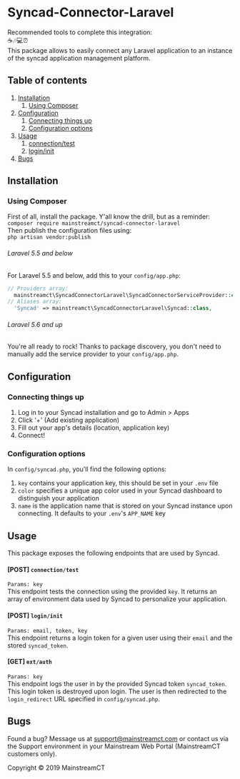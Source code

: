# Syncad-Connector-Laravel

Recommended tools to complete this integration:<br>
☕🎶💻⏰<br>
This package allows to easily connect any Laravel application to an instance of the syncad application management platform.

## Table of contents
1. [Installation](#installation)<br>
    1. [Using Composer](#using-composer)
2. [Configuration](#configuration)
    1. [Connecting things up](#connecting-things-up)
    1. [Configuration options](#configuration-options)
3. [Usage](#usage)
    1. [connection/test](#post-connectiontest)
    1. [login/init](#post-logininit)
4. [Bugs](#bugs)


## Installation
### Using Composer
First of all, install the package. Y'all know the drill, but as a reminder:<br>
`composer require mainstreamct/syncad-connector-laravel`<br>
Then publish the configuration files using:<br/>
```php artisan vendor:publish```

###### Laravel 5.5 and below
For Laravel 5.5 and below, add this to your `config/app.php`:
```php
// Providers array:
  mainstreamct\SyncadConnectorLaravel\SyncadConnectorServiceProvider::class,
// Aliases array:
  'Syncad' => mainstreamct\SyncadConnectorLaravel\Syncad::class,
```

###### Laravel 5.6 and up
You're all ready to rock! Thanks to package discovery, you don't need to manually add the service provider to your `config/app.php`.

## Configuration
### Connecting things up
1. Log in to your Syncad installation and go to Admin > Apps
2. Click '+' (Add existing application)
3. Fill out your app's details (location, application key)
4. Connect!

### Configuration options
In `config/syncad.php`, you'll find the following options:
1. `key` contains your application key, this should be set in your `.env` file
1. `color` specifies a unique app color used in your Syncad dashboard to distinguish your application
1. `name` is the application name that is stored on your Syncad instance upon connecting. It defaults to your `.env`'s `APP_NAME` key

## Usage

This package exposes the following endpoints that are used by Syncad.

#### [POST] `connection/test`
```Params: key```<br>
This endpoint tests the connection using the provided `key`. It returns an array of environment data used by Syncad to personalize your application.

#### [POST] `login/init`
```Params: email, token, key```<br>
This endpoint returns a login token for a given user using their `email` and the stored `syncad_token`.

#### [GET] `ext/auth`
```Params: key```<br>
This endpoint logs the user in by the provided Syncad token `syncad_token`. This login token is  destroyed upon login. The user is then redirected to the `login_redirect` URL specified in `config/syncad.php`. 

## Bugs
Found a bug? Message us at [support@mainstreamct.com](mailto:support@mainstreamct.com) or contact us via the Support environment in your Mainstream Web Portal (MainstreamCT customers only).

Copyright © 2019 MainstreamCT